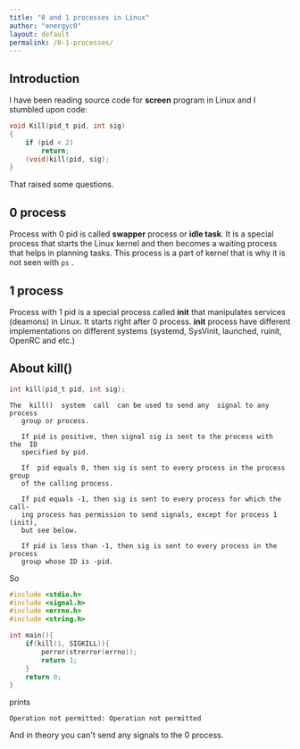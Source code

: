 ```yaml
---
title: "0 and 1 processes in Linux"
author: "energyc0"
layout: default
permalink: /0-1-processes/
---
```


## Introduction
I have been reading source code for **screen** program in Linux and I stumbled upon code:
```c
void Kill(pid_t pid, int sig)
{
	if (pid < 2)
		return;
	(void)kill(pid, sig);
}
```
That raised some questions.

## 0 process
Process with 0 pid is called **swapper** process or **idle task**. It is a special process that starts the Linux kernel and then becomes a waiting process that helps in planning tasks. This process is a part of kernel that is why it is not seen with ``ps`` .

## 1 process
Process with 1 pid is a special process called **init** that manipulates services (deamons) in Linux. It starts right after 0 process. **init** process have different implementations on different systems (systemd, SysVinit, launched, ruinit, OpenRC and etc.)

## About kill()
```c
int kill(pid_t pid, int sig);
```
    The  kill()  system  call  can be used to send any  signal to any process
       group or process.

       If pid is positive, then signal sig is sent to the process with  the  ID
       specified by pid.

       If  pid equals 0, then sig is sent to every process in the process group
       of the calling process.

       If pid equals -1, then sig is sent to every process for which the  call‐
       ing process has permission to send signals, except for process 1 (init),
       but see below.

       If pid is less than -1, then sig is sent to every process in the process
       group whose ID is -pid.

So 
```c
#include <stdio.h>
#include <signal.h>
#include <errno.h>
#include <string.h>

int main(){
    if(kill(1, SIGKILL)){
        perror(strerror(errno));
        return 1;
    }
    return 0;
}
```
prints 
```
Operation not permitted: Operation not permitted
```
And in theory you can't send any signals to the 0 process.